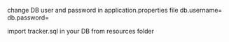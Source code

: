 change DB user and password in application.properties file 
db.username= 
db.password=


import tracker.sql in your DB from resources folder


